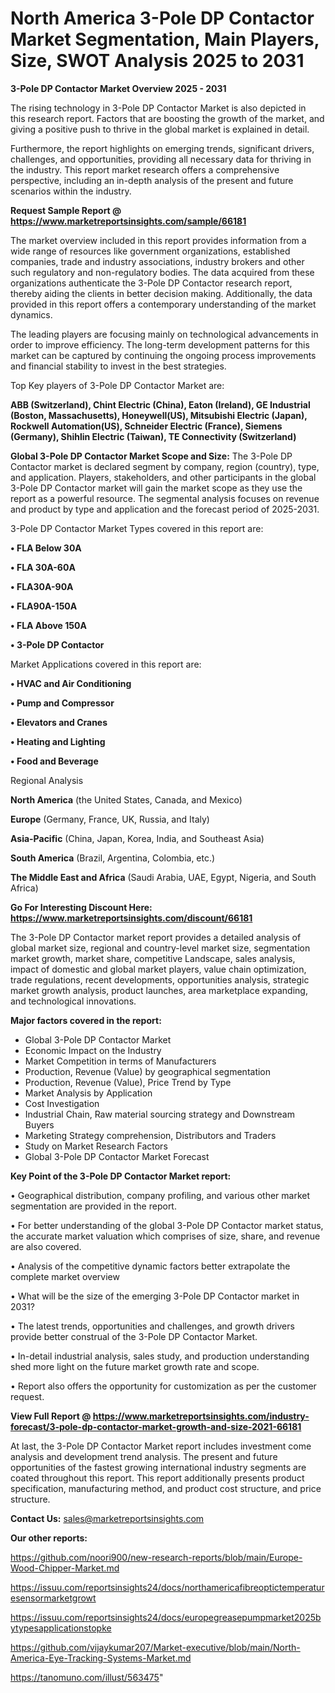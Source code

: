 # North America 3-Pole DP Contactor Market Segmentation, Main Players, Size, SWOT Analysis 2025 to 2031

<Strong> 3-Pole DP Contactor Market Overview 2025 - 2031</strong>

The rising technology in 3-Pole DP Contactor Market is also depicted in this research report. Factors that are boosting the growth of the market, and giving a positive push to thrive in the global market is explained in detail.

Furthermore, the report highlights on emerging trends, significant drivers, challenges, and opportunities, providing all necessary data for thriving in the industry. This report market research offers a comprehensive perspective, including an in-depth analysis of the present and future scenarios within the industry.

<strong>Request Sample Report @ <a href=https://www.marketreportsinsights.com/sample/66181>https://www.marketreportsinsights.com/sample/66181</a></strong>

The market overview included in this report provides information from a wide range of resources like government organizations, established companies, trade and industry associations, industry brokers and other such regulatory and non-regulatory bodies. The data acquired from these organizations authenticate the 3-Pole DP Contactor research report, thereby aiding the clients in better decision making. Additionally, the data provided in this report offers a contemporary understanding of the market dynamics.

The leading players are focusing mainly on technological advancements in order to improve efficiency. The long-term development patterns for this market can be captured by continuing the ongoing process improvements and financial stability to invest in the best strategies.

Top Key players of 3-Pole DP Contactor Market are:

<strong>ABB (Switzerland), Chint Electric (China), Eaton (Ireland), GE Industrial (Boston, Massachusetts), Honeywell(US), Mitsubishi Electric (Japan), Rockwell Automation(US), Schneider Electric (France), Siemens (Germany), Shihlin Electric (Taiwan), TE Connectivity (Switzerland)</strong>

<strong><b>Global 3-Pole DP Contactor Market Scope and Size:</b></strong>
The 3-Pole DP Contactor market is declared segment by company, region (country), type, and application. Players, stakeholders, and other participants in the global 3-Pole DP Contactor market will gain the market scope as they use the report as a powerful resource. The segmental analysis focuses on revenue and product by type and application and the forecast period of 2025-2031.

3-Pole DP Contactor Market Types covered in this report are:

<strong>• FLA Below 30A

• FLA 30A-60A

• FLA30A-90A

• FLA90A-150A

• FLA Above 150A

• 3-Pole DP Contactor</strong>

Market Applications covered in this report are:

<strong>• HVAC and Air Conditioning

• Pump and Compressor

• Elevators and Cranes

• Heating and Lighting

• Food and Beverage</strong> 

Regional Analysis

<strong>North America</strong> (the United States, Canada, and Mexico)

<strong>Europe</strong> (Germany, France, UK, Russia, and Italy)

<strong>Asia-Pacific</strong> (China, Japan, Korea, India, and Southeast Asia)

<strong>South America</strong> (Brazil, Argentina, Colombia, etc.)

<strong>The Middle East and Africa</strong> (Saudi Arabia, UAE, Egypt, Nigeria, and South Africa)

<strong>Go For Interesting Discount Here: <a href=https://www.marketreportsinsights.com/discount/66181>https://www.marketreportsinsights.com/discount/66181</a></strong>

The 3-Pole DP Contactor market report provides a detailed analysis of global market size, regional and country-level market size, segmentation market growth, market share, competitive Landscape, sales analysis, impact of domestic and global market players, value chain optimization, trade regulations, recent developments, opportunities analysis, strategic market growth analysis, product launches, area marketplace expanding, and technological innovations.

<strong><b>Major factors covered in the report:</b></strong>
<ul>
  <li>Global 3-Pole DP Contactor Market </li>
  <li>Economic Impact on the Industry</li>
  <li>Market Competition in terms of Manufacturers</li>
  <li>Production, Revenue (Value) by geographical segmentation</li>
  <li>Production, Revenue (Value), Price Trend by Type</li>
  <li>Market Analysis by Application</li>
  <li>Cost Investigation</li>
  <li>Industrial Chain, Raw material sourcing strategy and Downstream Buyers</li>
  <li>Marketing Strategy comprehension, Distributors and Traders</li>
  <li>Study on Market Research Factors</li>
  <li>Global 3-Pole DP Contactor Market Forecast</li>
</ul>

<strong><b>Key Point of the 3-Pole DP Contactor Market report:</b></strong>

• Geographical distribution, company profiling, and various other market segmentation are provided in the report.

• For better understanding of the global 3-Pole DP Contactor market status, the accurate market valuation which comprises of size, share, and revenue are also covered.

• Analysis of the competitive dynamic factors better extrapolate the complete market overview

• What will be the size of the emerging 3-Pole DP Contactor market in 2031?

• The latest trends, opportunities and challenges, and growth drivers provide better construal of the 3-Pole DP Contactor Market.

• In-detail industrial analysis, sales study, and production understanding shed more light on the future market growth rate and scope.

• Report also offers the opportunity for customization as per the customer request.

<strong><b>View Full Report @ <a href=https://www.marketreportsinsights.com/industry-forecast/3-pole-dp-contactor-market-growth-and-size-2021-66181>https://www.marketreportsinsights.com/industry-forecast/3-pole-dp-contactor-market-growth-and-size-2021-66181</a></b></strong>


At last, the 3-Pole DP Contactor Market report includes investment come analysis and development trend analysis. The present and future opportunities of the fastest growing international industry segments are coated throughout this report. This report additionally presents product specification, manufacturing method, and product cost structure, and price structure.

<strong>Contact Us:</strong>
sales@marketreportsinsights.com

<strong>Our other reports:</strong>

<a href=https://github.com/noori900/new-research-reports/blob/main/Europe-Wood-Chipper-Market.md>https://github.com/noori900/new-research-reports/blob/main/Europe-Wood-Chipper-Market.md</a>

<a href=https://issuu.com/reportsinsights24/docs/northamericafibreoptictemperaturesensormarketgrowt>https://issuu.com/reportsinsights24/docs/northamericafibreoptictemperaturesensormarketgrowt</a>

<a href=https://issuu.com/reportsinsights24/docs/europegreasepumpmarket2025bytypesapplicationstopke>https://issuu.com/reportsinsights24/docs/europegreasepumpmarket2025bytypesapplicationstopke</a>

<a href=https://github.com/vijaykumar207/Market-executive/blob/main/North-America-Eye-Tracking-Systems-Market.md>https://github.com/vijaykumar207/Market-executive/blob/main/North-America-Eye-Tracking-Systems-Market.md</a>

<a href=https://tanomuno.com/illust/563475>https://tanomuno.com/illust/563475</a>"

